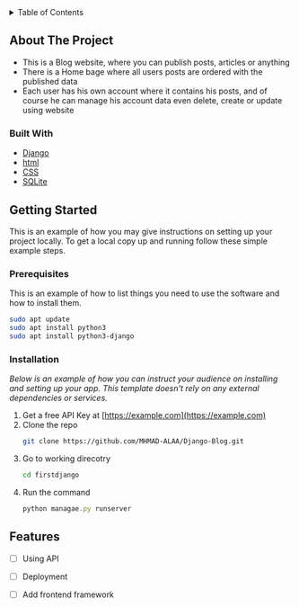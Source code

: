 <!-- TABLE OF CONTENTS -->
<details>
  <summary>Table of Contents</summary>
  <ol>
    <li>
      <a href="#about-the-project">About The Project</a>
      <ul>
        <li><a href="#built-with">Built With</a></li>
      </ul>
    </li>
    <li>
      <a href="#getting-started">Getting Started</a>
      <ul>
        <li><a href="#prerequisites">Prerequisites</a></li>
        <li><a href="#installation">Installation</a></li>
      </ul>
    </li>
  </ol>
</details>



<!-- ABOUT THE PROJECT -->
## About The Project
* This is a Blog website, where you can publish posts, articles or anything
* There is a Home bage where all users posts are ordered with the published data
* Each user has his own account where it contains his posts, 
    and of course he can manage his account data even delete, create or update using website



### Built With

* [Django][django-url]
* [html][html-url]
* [CSS][css-url]
* [SQLite][sqlite-url]



<!-- GETTING STARTED -->
## Getting Started

This is an example of how you may give instructions on setting up your project locally.
To get a local copy up and running follow these simple example steps.

### Prerequisites

This is an example of how to list things you need to use the software and how to install them.

```sh
sudo apt update
sudo apt install python3
sudo apt install python3-django
```


### Installation

_Below is an example of how you can instruct your audience on installing and setting up your app. This template doesn't rely on any external dependencies or services._

1. Get a free API Key at [https://example.com](https://example.com)
2. Clone the repo
   ```sh
   git clone https://github.com/MHMAD-ALAA/Django-Blog.git
   ```
3. Go to working direcotry
   ```sh
   cd firstdjango
   ```
4. Run the command 
   ```js
   python managae.py runserver
   ```


<!-- FEATURES -->
## Features

- [ ] Using API
- [ ] Deployment
- [ ] Add frontend framework



<!-- MARKDOWN LINKS & IMAGES -->
<!-- https://www.markdownguide.org/basic-syntax/#reference-style-links -->
[django-url]: https://www.djangoproject.com/
[html-url]: https://html.com/about/
[css-url]: https://www.w3.org/Style/CSS/Overview.en.html
[sqlite-url]: https://www.sqlite.org/index.html
